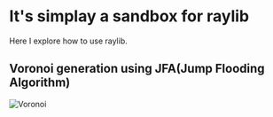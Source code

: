 # It's simplay a sandbox for raylib

Here I explore how to use raylib.

## Voronoi generation using JFA(Jump Flooding Algorithm)

![Voronoi](./assets/voronoi.gif)
